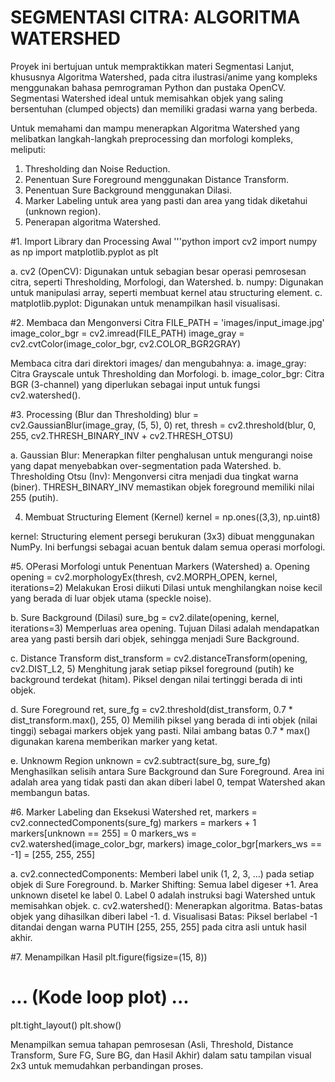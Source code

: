 # SEGMENTASI CITRA: ALGORITMA WATERSHED
Proyek ini bertujuan untuk mempraktikkan materi Segmentasi Lanjut, khususnya Algoritma Watershed, pada citra ilustrasi/anime yang kompleks menggunakan bahasa pemrograman Python dan pustaka OpenCV. Segmentasi Watershed ideal untuk memisahkan objek yang saling bersentuhan (clumped objects) dan memiliki gradasi warna yang berbeda.

Untuk memahami dan mampu menerapkan Algoritma Watershed yang melibatkan langkah-langkah preprocessing dan morfologi kompleks, meliputi:
1. Thresholding dan Noise Reduction.
2. Penentuan Sure Foreground menggunakan Distance Transform.
3. Penentuan Sure Background menggunakan Dilasi.
4. Marker Labeling untuk area yang pasti dan area yang tidak diketahui (unknown region).
5. Penerapan algoritma Watershed.


#1. Import Library dan Processing Awal
'''python
import cv2
import numpy as np
import matplotlib.pyplot as plt

a. cv2 (OpenCV): Digunakan untuk sebagian besar operasi pemrosesan citra, seperti Thresholding, Morfologi, dan Watershed.
b. numpy: Digunakan untuk manipulasi array, seperti membuat kernel atau structuring element.
c. matplotlib.pyplot: Digunakan untuk menampilkan hasil visualisasi.

#2. Membaca dan Mengonversi Citra
FILE_PATH = 'images/input_image.jpg' 
image_color_bgr = cv2.imread(FILE_PATH)
image_gray = cv2.cvtColor(image_color_bgr, cv2.COLOR_BGR2GRAY)

Membaca citra dari direktori images/ dan mengubahnya:
a. image_gray: Citra Grayscale untuk Thresholding dan Morfologi.
b. image_color_bgr: Citra BGR (3-channel) yang diperlukan sebagai input untuk fungsi cv2.watershed().

#3. Processing (Blur dan Thresholding)
blur = cv2.GaussianBlur(image_gray, (5, 5), 0)
ret, thresh = cv2.threshold(blur, 0, 255, cv2.THRESH_BINARY_INV + cv2.THRESH_OTSU)

a. Gaussian Blur: Menerapkan filter penghalusan untuk mengurangi noise yang dapat menyebabkan over-segmentation pada Watershed.
b. Thresholding Otsu (Inv): Mengonversi citra menjadi dua tingkat warna (biner). THRESH_BINARY_INV memastikan objek foreground memiliki nilai 255 (putih).

4. Membuat Structuring Element (Kernel)
kernel = np.ones((3,3), np.uint8)

kernel: Structuring element persegi berukuran (3x3) dibuat menggunakan NumPy. Ini berfungsi sebagai acuan bentuk dalam semua operasi morfologi.

#5. OPerasi Morfologi untuk Penentuan Markers (Watershed)
a. Opening
opening = cv2.morphologyEx(thresh, cv2.MORPH_OPEN, kernel, iterations=2)
Melakukan Erosi diikuti Dilasi untuk menghilangkan noise kecil yang berada di luar objek utama (speckle noise).

b. Sure Background (Dilasi)
sure_bg = cv2.dilate(opening, kernel, iterations=3)
Memperluas area opening. Tujuan Dilasi adalah mendapatkan area yang pasti bersih dari objek, sehingga menjadi Sure Background.

c. Distance Transform
dist_transform = cv2.distanceTransform(opening, cv2.DIST_L2, 5)
Menghitung jarak setiap piksel foreground (putih) ke background terdekat (hitam). Piksel dengan nilai tertinggi berada di inti objek.

d. Sure Foreground 
ret, sure_fg = cv2.threshold(dist_transform, 0.7 * dist_transform.max(), 255, 0)
Memilih piksel yang berada di inti objek (nilai tinggi) sebagai markers objek yang pasti. Nilai ambang batas 0.7 * max() digunakan karena memberikan marker yang ketat.

e. Unknowm Region
unknown = cv2.subtract(sure_bg, sure_fg)
Menghasilkan selisih antara Sure Background dan Sure Foreground. Area ini adalah area yang tidak pasti dan akan diberi label 0, tempat Watershed akan membangun batas.

#6. Marker Labeling dan Eksekusi Watershed
ret, markers = cv2.connectedComponents(sure_fg)
markers = markers + 1  
markers[unknown == 255] = 0 
markers_ws = cv2.watershed(image_color_bgr, markers)
image_color_bgr[markers_ws == -1] = [255, 255, 255]

a. cv2.connectedComponents: Memberi label unik (1, 2, 3, ...) pada setiap objek di Sure Foreground.
b. Marker Shifting: Semua label digeser +1. Area unknown disetel ke label 0. Label 0 adalah instruksi bagi Watershed untuk memisahkan objek.
c. cv2.watershed(): Menerapkan algoritma. Batas-batas objek yang dihasilkan diberi label -1.
d. Visualisasi Batas: Piksel berlabel -1 ditandai dengan warna PUTIH [255, 255, 255] pada citra asli untuk hasil akhir.

#7. Menampilkan Hasil
plt.figure(figsize=(15, 8))
# ... (Kode loop plot) ...
plt.tight_layout()
plt.show()

Menampilkan semua tahapan pemrosesan (Asli, Threshold, Distance Transform, Sure FG, Sure BG, dan Hasil Akhir) dalam satu tampilan visual 2x3 untuk memudahkan perbandingan proses.
